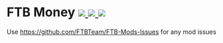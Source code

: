 # FTB Money [![](http://cf.way2muchnoise.eu/ftb-money.svg) ![](https://cf.way2muchnoise.eu/packs/ftb-money.svg) ![](http://cf.way2muchnoise.eu/versions/ftb-money.svg)](https://www.curseforge.com/minecraft/mc-mods/ftb-money)

Use https://github.com/FTBTeam/FTB-Mods-Issues for any mod issues
